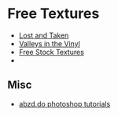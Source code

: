 # Free Textures
- [Lost and Taken](https://lostandtaken.com/)
- [Valleys in the Vinyl](https://valleysinthevinyl.com/)
- [Free Stock Textures](https://freestocktextures.com/)
- 

## Misc
- [abzd.do photoshop tutorials](https://abduzeedo.com/tutorials)

